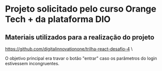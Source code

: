 # Projeto solicitado pelo curso Orange Tech + da plataforma DIO

## Materiais utilizados para a realização do projeto

https://github.com/digitalinnovationone/trilha-react-desafio-4 \

O objetivo principal era travar o botão "entrar" caso os parâmetros do login estivessem incongruentes.
